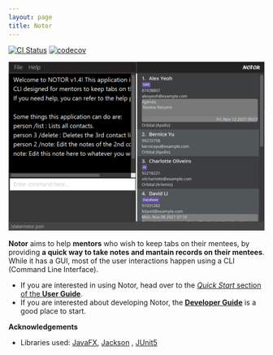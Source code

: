 ```yaml
---
layout: page
title: Notor
---
```


[![CI Status](https://github.com/AY2122S1-CS2103T-W08-1/tp/actions/workflows/gradle.yml/badge.svg)](https://github.com/AY2122S1-CS2103T-W08-1/tp/actions)
[![codecov](https://codecov.io/gh/AY2122S1-CS2103T-W08-1/tp/branch/master/graph/badge.svg?token=2I1HSRYBDN)](https://codecov.io/gh/AY2122S1-CS2103T-W08-1/tp)

![Ui](images/Ui.png)

**Notor** aims to help **mentors** who wish to keep tabs on their mentees, by providing **a quick way to take notes and mantain records on their mentees**. While it has a GUI, most of the user
interactions happen using a CLI (Command Line Interface).

* If you are interested in using Notor, head over to the [_Quick Start_ section of the **User
  Guide**](UserGuide.html#quick-start).
* If you are interested about developing Notor, the [**Developer Guide**](DeveloperGuide.html) is a good place to
  start.

**Acknowledgements**

* Libraries used: [JavaFX](https://openjfx.io/), [Jackson](https://github.com/FasterXML/jackson)
  , [JUnit5](https://github.com/junit-team/junit5)
